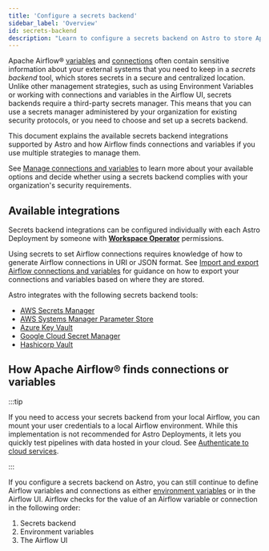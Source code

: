 ```yaml
---
title: 'Configure a secrets backend'
sidebar_label: 'Overview'
id: secrets-backend
description: "Learn to configure a secrets backend on Astro to store Apache Airflow® connections and variables"
---
```


Apache Airflow® [variables](https://www.astronomer.io/docs/learn/airflow-variables) and [connections](https://www.astronomer.io/docs/learn/connections) often contain sensitive information about your external systems that you need to keep in a _secrets backend_ tool, which stores secrets in a secure and centralized location. Unlike other management strategies, such as using Environment Variables or working with connections and variables in the Airflow UI, secrets backends require a third-party secrets manager. This means that you can use a secrets manager administered by your organization for existing security protocols, or you need to choose and set up a secrets backend. 

This document explains the available secrets backend integrations supported by Astro and how Airflow finds connections and variables if you use multiple strategies to manage them.

See [Manage connections and variables](manage-connections-variables.md) to learn more about your available options and decide whether using a secrets backend complies with your organization's security requirements.

## Available integrations

Secrets backend integrations can be configured individually with each Astro Deployment by someone with [**Workspace Operator**](user-permissions.md#workspace-roles) permissions. 

Using secrets to set Airflow connections requires knowledge of how to generate Airflow connections in URI or JSON format. See [Import and export Airflow connections and variables](import-export-connections-variables.md) for guidance on how to export your connections and variables based on where they are stored.

Astro integrates with the following secrets backend tools:
- [AWS Secrets Manager](secrets-backend/aws-secretsmanager.md)
- [AWS Systems Manager Parameter Store](secrets-backend/aws-paramstore.md)
- [Azure Key Vault](secrets-backend/azure-key-vault.md)
- [Google Cloud Secret Manager](secrets-backend/gcp-secretsmanager.md)
- [Hashicorp Vault](secrets-backend/hashicorp-vault.md)

## How Apache Airflow® finds connections or variables

:::tip

If you need to access your secrets backend from your local Airflow, you can mount your user credentials to a local Airflow environment. While this implementation is not recommended for Astro Deployments, it lets you quickly test pipelines with data hosted in your cloud. See [Authenticate to cloud services](cli/authenticate-to-clouds.md).

:::

If you configure a secrets backend on Astro, you can still continue to define Airflow variables and connections as either [environment variables](environment-variables.md) or in the Airflow UI. Airflow checks for the value of an Airflow variable or connection in the following order:

1. Secrets backend
2. Environment variables
3. The Airflow UI
